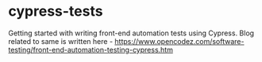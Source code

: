 # cypress-tests
Getting started with writing front-end automation tests using Cypress.
Blog related to same is written here - https://www.opencodez.com/software-testing/front-end-automation-testing-cypress.htm
